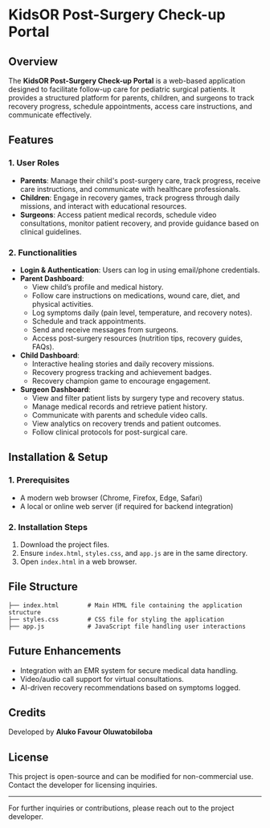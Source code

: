 # KidsOR Post-Surgery Check-up Portal

## Overview
The **KidsOR Post-Surgery Check-up Portal** is a web-based application designed to facilitate follow-up care for pediatric surgical patients. It provides a structured platform for parents, children, and surgeons to track recovery progress, schedule appointments, access care instructions, and communicate effectively.

## Features
### 1. **User Roles**
- **Parents**: Manage their child's post-surgery care, track progress, receive care instructions, and communicate with healthcare professionals.
- **Children**: Engage in recovery games, track progress through daily missions, and interact with educational resources.
- **Surgeons**: Access patient medical records, schedule video consultations, monitor patient recovery, and provide guidance based on clinical guidelines.

### 2. **Functionalities**
- **Login & Authentication**: Users can log in using email/phone credentials.
- **Parent Dashboard**:
  - View child’s profile and medical history.
  - Follow care instructions on medications, wound care, diet, and physical activities.
  - Log symptoms daily (pain level, temperature, and recovery notes).
  - Schedule and track appointments.
  - Send and receive messages from surgeons.
  - Access post-surgery resources (nutrition tips, recovery guides, FAQs).
- **Child Dashboard**:
  - Interactive healing stories and daily recovery missions.
  - Recovery progress tracking and achievement badges.
  - Recovery champion game to encourage engagement.
- **Surgeon Dashboard**:
  - View and filter patient lists by surgery type and recovery status.
  - Manage medical records and retrieve patient history.
  - Communicate with parents and schedule video calls.
  - View analytics on recovery trends and patient outcomes.
  - Follow clinical protocols for post-surgical care.

## Installation & Setup
### 1. **Prerequisites**
- A modern web browser (Chrome, Firefox, Edge, Safari)
- A local or online web server (if required for backend integration)

### 2. **Installation Steps**
1. Download the project files.
2. Ensure `index.html`, `styles.css`, and `app.js` are in the same directory.
3. Open `index.html` in a web browser.

## File Structure
```
├── index.html        # Main HTML file containing the application structure
├── styles.css        # CSS file for styling the application
├── app.js            # JavaScript file handling user interactions
```

## Future Enhancements
- Integration with an EMR system for secure medical data handling.
- Video/audio call support for virtual consultations.
- AI-driven recovery recommendations based on symptoms logged.

## Credits
Developed by **Aluko Favour Oluwatobiloba**

## License
This project is open-source and can be modified for non-commercial use. Contact the developer for licensing inquiries.

---
For further inquiries or contributions, please reach out to the project developer.

